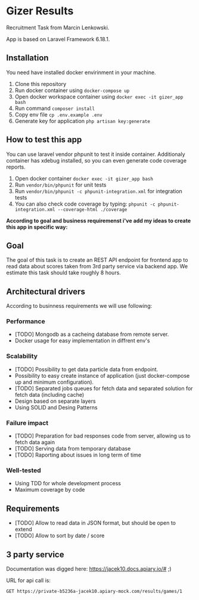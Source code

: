 # Gizer Results

Recruitment Task from Marcin Lenkowski.

App is based on Laravel Framework 6.18.1.

## Installation

You need have installed docker envirinment in your machine.

1. Clone this repository
2. Run docker container using `docker-compose up`
3. Open docker workspace container using `docker exec -it gizer_app bash`
4. Run command `composer install`
5. Copy env file `cp .env.example .env`
6. Generate key for application `php artisan key:generate`

## How to test this app

You can use laravel vendor phpunit to test it inside container. Additionaly container has xdebug installed, so you can even generate code coverage reports.

1. Open docker container `docker exec -it gizer_app bash`
2. Run `vendor/bin/phpunit` for unit tests
3. Run `vendor/bin/phpunit -c phpunit-integration.xml` for integration tests
4. You can also check code coverage by typing: `phpunit -c phpunit-integration.xml --coverage-html ./coverage`


**According to goal and business requiremenst i've add my ideas to create this app in specific way:**

## Goal

The goal of this task is to create an REST API endpoint for frontend app to read data about scores taken from 3rd party service via backend app. We estimate this task should take roughly 8 hours.

## Architectural drivers

According to businness requirements we will use following:

### Performance

- [TODO] Mongodb as a cacheing database from remote server.
- Docker usage for easy implementation in diffrent env's

### Scalability

- [TODO] Possibility to get data particle data from endpoint.
- Possibility to easy create instance of application (just docker-compose up and minimum configuration).
- [TODO] Separated jobs queues for fetch data and separated solution for fetch data (including cache)
- Design based on separate layers
- Using SOLID and Desing Patterns

### Failure impact

- [TODO] Preparation for bad responses code from server, allowing us to fetch data again
- [TODO] Serving data from temporary database
- [TODO] Raporting about issues in long term of time

### Well-tested

- Using TDD for whole development process
- Maximum coverage by code

## Requirements

- [TODO] Allow to read data in JSON format, but should be open to extend
- [TODO] Allow to sort by date / score

## 3 party service

Documentation was digged here: https://jacek10.docs.apiary.io/# ;)

URL for api call is:

```plain
GET https://private-b5236a-jacek10.apiary-mock.com/results/games/1
```